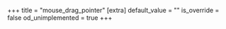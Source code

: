 +++
title = "mouse_drag_pointer"
[extra]
default_value = ""
is_override = false
od_unimplemented = true
+++